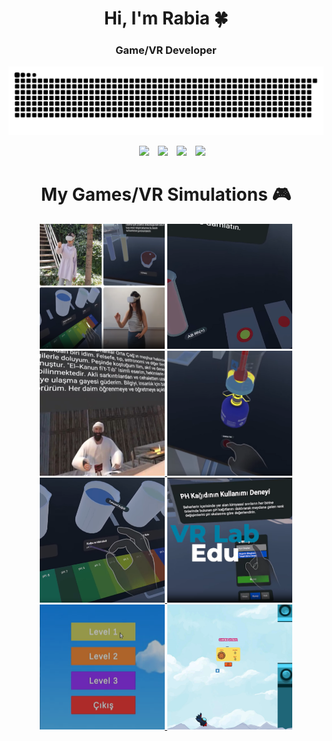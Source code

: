 <h1 align="center">Hi, I'm Rabia 🍀 <a target="_blank"></h1>
<h3 align="center">Game/VR Developer </h3>
<p align = "center">
	<img src = "https://github.com/7oSkaaa/7oSkaaa/blob/output/github-contribution-grid-snake.svg?" alt = "Snake Game"/>
</p>

<p align="center">

 <div align="center"  class="icons-social" style="margin-left: 10px;">
        <a style="margin-left: 10px;"  target="_blank" href="https://www.linkedin.com/in/rabianurozdemir7/">
		<img src="https://img.icons8.com/doodle/40/000000/linkedin--v2.png"></a>
        <a style="margin-left: 10px;" target="_blank" href="https://github.com/rabianurozdemir">
		<img src="https://img.icons8.com/doodle/40/000000/github--v1.png"></a>
        <a style="margin-left: 10px;" target="_blank" href="https://www.instagram.com/rabis_ozdemir/?next=%2F">
		<img src="https://img.icons8.com/doodle/40/000000/instagram-new--v2.png"></a>
	<a style="margin-left: 10px;" target="_blank" href="https://www.youtube.com/@rabiaozdemir312">
		<img src="https://img.icons8.com/doodle/1x/youtube--v2.png" ></a>
</div>
</p>

<h1 align="center">My Games/VR Simulations 🎮<a target="_blank"></h1>
	
<p align="center" style="text-decoration: none;">
    <a href="[https://vrlabedu.com/]" target="_blank" style="text-decoration: none;">
        <img alt="VRLabEdu" width="200" height="200" src="https://github.com/rabianurozdemir/rabianurozdemir/blob/main/vrlabedu.png">
    </a>
    <a href="[https://vrlabedu.com/]" target="_blank">
        <img width="200" height="200" src="https://github.com/rabianurozdemir/rabianurozdemir/blob/main/bloodgroups_experiment.png">
    </a>
    <a href="[https://vrlabedu.com/]" target="_blank">
        <img width="200" height="200" src="https://github.com/rabianurozdemir/rabianurozdemir/blob/main/ibni_sina.jpeg">
    </a>
    <a href="[https://vrlabedu.com/]" target="_blank">
        <img width="200" height="200" src="https://github.com/rabianurozdemir/rabianurozdemir/blob/main/temperature_experiment.png">
    </a>
    <a href="[https://vrlabedu.com/]" target="_blank">
        <img width="200" height="200" src="https://github.com/rabianurozdemir/rabianurozdemir/blob/main/phpaper_experiment.png">
    </a>
    <a href="[https://vrlabedu.com/]" target="_blank">
        <img width="200" height="200" src="https://github.com/rabianurozdemir/rabianurozdemir/blob/main/vrlabedu2.png">
    </a>
    <a href="[https://github.com/rabianurozdemir/Four-Operations-Game]" target="_blank">
        <img width="200" height="200" src="https://github.com/rabianurozdemir/rabianurozdemir/blob/main/four_operations_game.png">
    </a>
    <a href="[https://github.com/rabianurozdemir/Plane-Game]" target="_blank">
        <img width="200" height="200" src="https://github.com/rabianurozdemir/rabianurozdemir/blob/main/plane_game.png">
    </a>
</p>







